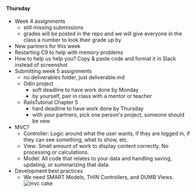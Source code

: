 #### Thursday
- Week 4 assignments
  - still missing submissions
  - grades will be posted in the repo and we will give everyone in the class a number to look their grade up by
- New partners for this week
- Restarting C9 to help with memory problems
- How to help us help you? Copy & paste code and format it in Slack instead of screenshot
- Submitting week 5 assignments
  - no deliverables folder, just deliverable.md
  - Odin project 
    - soft deadline to have work done by Monday
    - by yourself, pair in class with a mentor or teacher
  - RailsTutorial Chapter 5
    - hard deadline to have work done by Thursday
    - with your partners, pick one person's project, someone should be new
- MVC?
  - Controller: Logic around what the user wants, if they are logged in, if they can see something, what to show, etc.
  - View: Small amount of work to display content correctly.  No processing or calculations.
  - Model: All code that relates to your data and handling saving, updating, or summarizing that data.
- Development best practices<br>
  - We need SMART Models, THIN Controllers, and DUMB Views.
![mvc cake](http://slash7.com/assets/2007/2/12/layercake.png)
